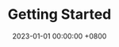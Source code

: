 ---
title: Getting Started
# author: cotes
date: 2023-01-01 00:00:00 +0800
# categories: [Blogging, Tutorial]
tags: [welcome]
pin: true
img_path: '/posts/welcome'
---